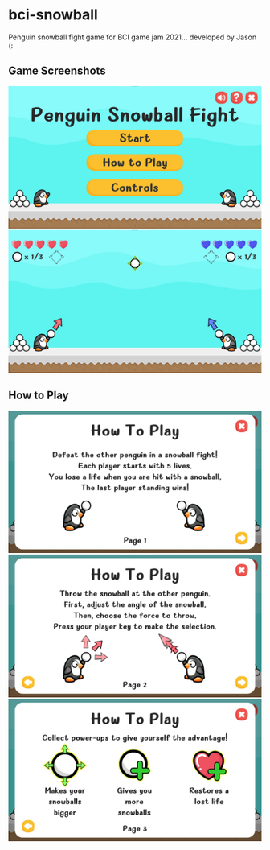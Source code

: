 # bci-snowball

Penguin snowball fight game for BCI game jam 2021... developed by Jason (:

## Game Screenshots
![](Screenshots/penguin_snowball_1.jpg)
![](Screenshots/penguin_snowball_2.jpg)

## How to Play
![](Screenshots/how_to_play_1.jpg)
![](Screenshots/how_to_play_2.jpg)
![](Screenshots/how_to_play_3.jpg)
